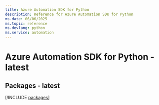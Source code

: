 ```yaml
---
title: Azure Automation SDK for Python
description: Reference for Azure Automation SDK for Python
ms.date: 06/06/2025
ms.topic: reference
ms.devlang: python
ms.service: automation
---
```

# Azure Automation SDK for Python - latest
## Packages - latest
[!INCLUDE [packages](automation-index.md)]